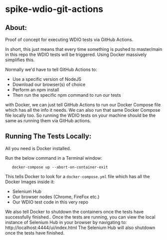 # spike-wdio-git-actions

## About:
Proof of concept for executing WDIO tests via GitHub Actions.

In short, this just means that every time something is pushed to master/main in this repo the WDIO tests will be triggered.
Using Docker massively simplifies this.

Normally we'd have to tell GitHub Actions to:
   - Use a specific version of NodeJS
   - Download our browser(s) of choice
   - Perform an npm install
   - Then run the specific npm command to run our tests

with Docker, we can just tell GitHub Actions to run our Docker Compose file which has all the info it needs.
We can also run that same Docker Compose file locally too.
So running the WDIO tests on your machine should be the same as running them via GitHub actions.

## Running The Tests Locally:

All you need is Docker installed.

Run the below command in a Terminal window:

```
   docker-compose up --abort-on-container-exit
```

This tells Docker to look for a `docker-compose.yml` file which has all the Docker Images inside it:
   - Selenium Hub
   - Our browser nodes (Chrome, FireFox etc.)
   - Our WDIO test code in this very repo

We also tell Docker to shutdown the containers once the tests have successfully finished..
Once the tests are running, you can view the local instance of Selenium Hub in your browser by navigating to: http://localhost:4444/ui/index.html
The Selenium Hub will also shutdown once the tests have finished.
